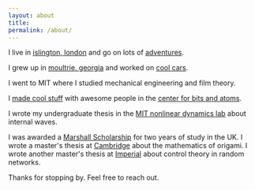 ```yaml
---
layout: about
title:
permalink: /about/
---
```


I live in <a href="https://en.wikipedia.org/wiki/Islington" target="_new">islington, london</a> and go on lots of <a href="http://spewil.github.io/pictures/" target="_new">adventures</a>.

I grew up in <a href="https://en.wikipedia.org/wiki/Moultrie,_Georgia" target="_new">moultrie, georgia</a> and worked on <a href="http://epicturious.tumblr.com/post/106929958473/gus-the-bus-moultrie" target="_new">cool cars</a>.

I went to MIT where I studied mechanical engineering and film theory.

I <a href="http://google.com/patents/WO2016111785A1?cl=da" target="_new">made cool stuff</a> with awesome people in the <a href = "http://cba.mit.edu/" target="_new">center for bits and atoms</a>.

I wrote my undergraduate thesis in the <a href = "http://web.mit.edu/endlab/" target="_new">MIT nonlinear dynamics lab</a> about internal waves.

I was awarded a <a href="https://www.marshallscholarship.org/" target="_new">Marshall Scholarship</a> for two years of study in the UK. I wrote a master's thesis at <a href = "http://www-g.eng.cam.ac.uk/advancedstructures/research.html" target="_new">Cambridge</a> about the mathematics of origami. I wrote another master's thesis at <a href = "https://www.imperial.ac.uk/people/nick.jones/research.html" target="
_new">Imperial</a> about control theory in random networks.

Thanks for stopping by. Feel free to reach out.